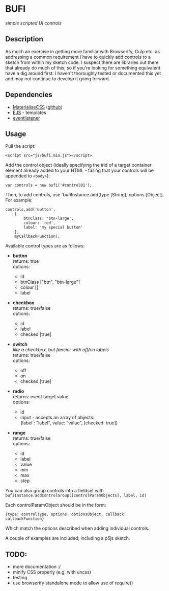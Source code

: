 # BUFI
_simple scripted UI controls_

## Description
As much an exercise in getting more familiar with Browserify, Gulp etc. as addressing a common requirement I have to quickly add controls to a sketch from within my sketch code.  I suspect there are libraries out there that already do much of this; so if you're looking for something equivalent have a dig around first: I haven't thoroughly tested or documented this yet and may not continue to develop it going forward.

## Dependencies
- [MaterialiseCSS](http://materializecss.com/) ([github](https://github.com/Dogfalo/materialize))
- [EJS](https://www.npmjs.com/package/ejs) - templates
- [eventlistener](https://www.npmjs.com/package/eventlistener)

## Usage
Pull the script:

`<script src="js/bufi.min.js"></script>`

Add the control object (ideally specifying the #id of a target container element already added to your HTML - failing that your controls will be appended to `<body>`):

`var controls = new bufi('#control01');`

Then, to add controls, use `bufiInstance.add(type [String], options [Object].  For example:

    controls.add('button',
        {
            btnClass: 'btn-large',
            colour: 'red',
            label: 'my special button'
        },
        myCallbackFunction);

Available control types are as follows:

- **button**<br />
    returns: true<br />
    options:  
    - id
    - btnClass ["btn", "btn-large"]
    - colour []
    - label


- **checkbox**<br />
    returns: true/false<br />
    options:  
    - id
    - label
    - checked [true]


- **switch**<br />
    _like a checkbox, but fancier with off/on labels_<br />
    returns: true/false<br />
    options:
    - off
    - on
    - checked [true]


- **radio**<br />
    returns: event.target.value<br />
    options:
    - id
    - input - accepts an array of objects:<br />{label : "label", value: "value", [checked: true]}


- **range**<br />
    returns: true/false<br />
    options:  
    - id
    - label
    - value
    - min
    - max
    - step


You can also group controls into a fieldset with `bufiInstance.addControlGroup([controlParamObjects], label, id)`

Each controlParamObject should be in the form:

`{type: controlType, options: optionsObject, callback: callbackFunction}`

Which match the options described when adding individual controls.

A couple of examples are included; including a p5js sketch.

## TODO:
- more documentation :/
- minify CSS properly (e.g. with uncss)
- testing
- use browserify standalone mode to allow use of require()

